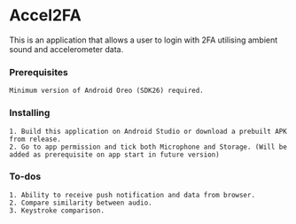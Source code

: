 # Accel2FA

This is an application that allows a user to login with 2FA utilising ambient sound and accelerometer data.

### Prerequisites

```
Minimum version of Android Oreo (SDK26) required.
```

### Installing

```
1. Build this application on Android Studio or download a prebuilt APK from release.
2. Go to app permission and tick both Microphone and Storage. (Will be added as prerequisite on app start in future version)
```

### To-dos

``` 
1. Ability to receive push notification and data from browser.
2. Compare similarity between audio.
3. Keystroke comparison.
```